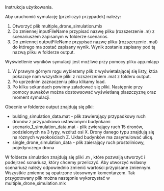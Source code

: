 Instrukcja użytkowania.

Aby uruchomić symulację (przeliczyć przypadek) należy:
  1. Otworzyć plik multiple_drone_simulation.mlx
  2. Do zmiennej inputFileName przypisać nazwę pliku  (rozszerzenie .m) z scenariuszem zapisanym w folderze scenarios.
  3. Do zmiennej outputFileName przypisać nazwę  pliku (rozszerzenie .mat) do którego ma zostać zapisany wynik. Wynik zostanie zapisany pod tą nazwą pliku w folderze output.

Wyświetlenie wyników symulacji jest możliwe przy pomocy pliku app.mlapp
  1. W prawym górnym rogu wybieramy plik z wyświetalającej się listy, któa pokazuje nam wszystkie pliki z rozszerzeniem .mat z folderu output.
  2. Po uprzednim zaznaczeniu pliku klikamy load.
  3. Po kilku sekundach powinny załadować się pliki. Następnie przy pomocy suwaków można dostowsować wyświetlaną płaszczyznę oraz moment symulacji.

Obecnie w folderze output znajdują się plki:
  - bulding_simulation_data.mat -  plik zawierający przypadkowy ruch dronów z przypadkowo ustawionymi budynkami
  - scenario_1_simulation_data.mat - plik zwierający ruch 15 dronów, podzielonych na 3 typy, wzdłuż osi X. Drony danego typu znajdują się na róznych wysokościach Z. Układ budynków ma zasymulować ulicę.
  - single_drone_simulation_data - plik zaierający ruch prostoliniowy, pojedynczego drona

W folderze simulation znajdują się pliki .m , które pozwalją utworzyć i podejrzeć scnariusz, który chcemy przeliczyć. 
Aby utworzyć wsłasny scenariusz należy odpowiednio zmienić wartości przypisane zmiennym. Wszystkie zmienne są opatrzone stosownym komentarzem.
Tak przygotowany plik można następnie wykorzystać w multiple_drone_simulation.mlx
